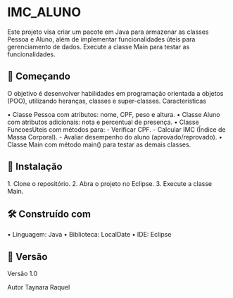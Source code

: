 # IMC_ALUNO
Este projeto visa criar um pacote em Java para armazenar as classes Pessoa e Aluno, além de implementar funcionalidades úteis para gerenciamento de dados.
Execute a classe Main para testar as funcionalidades.


## 🚀 Começando
O objetivo é desenvolver habilidades em programação orientada a objetos (POO), utilizando heranças, classes e super-classes.
Características

•⁠  ⁠Classe Pessoa com atributos: nome, CPF, peso e altura.
•⁠  ⁠Classe Aluno com atributos adicionais: nota e percentual de presença.
•⁠  ⁠Classe FuncoesUteis com métodos para:
    - Verificar CPF.
    - Calcular IMC (Índice de Massa Corporal).
    - Avaliar desempenho do aluno (aprovado/reprovado).
•⁠  ⁠Classe Main com método main() para testar as demais classes.

## 🔧 Instalação

1.⁠ ⁠Clone o repositório.
2.⁠ ⁠Abra o projeto no Eclipse.
3.⁠ ⁠Execute a classe Main.

## 🛠️ Construído com

•⁠  ⁠Linguagem: Java
•⁠  ⁠Biblioteca: LocalDate
•⁠  ⁠IDE: Eclipse

## 📌 Versão
Versão 1.0

Autor Taynara Raquel
